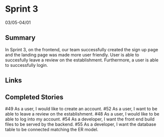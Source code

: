 # Sprint 3
03/05-04/01
## Summary
In Sprint 3, on the frontend, our team successfully created the sign up page and the landing page was made more user friendly. User is able to succesfully leave a review on the establishment. Furthermore, a user is able to successfully login. 

## Links
## Completed Stories
#49 As a user, I would like to create an account.
#52 As a user, I want to be able to leave a review on the establishment.
#48 As a user, I would like to be able to log into my account.
#54 As a developer, I want the front end build files to be served by the backend.
#55 As a developer, I want the database table to be connected matching the ER model.

